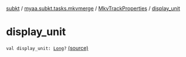 [subkt](../../index.md) / [myaa.subkt.tasks.mkvmerge](../index.md) / [MkvTrackProperties](index.md) / [display_unit](./display_unit.md)

# display_unit

`val display_unit: `[`Long`](https://kotlinlang.org/api/latest/jvm/stdlib/kotlin/-long/index.html)`?` [(source)](https://github.com/Myaamori/SubKt/blob/master/src/main/kotlin/myaa/subkt/tasks/mkvmerge/mkvmerge.kt#L88)